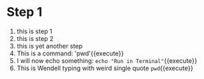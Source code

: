 # Step 1
1. this is step 1
2. this is step 2
3. this is yet another step
4. This is a command: 'pwd'{{execute}}
5. I will now echo something: `echo "Run in Terminal"`{{execute}}
6. This is Wendell typing with weird single quote `pwd`{{execute}}